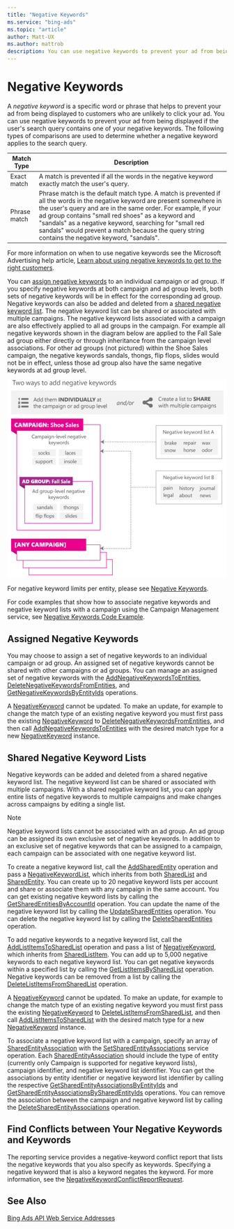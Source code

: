 ```yaml
---
title: "Negative Keywords"
ms.service: "bing-ads"
ms.topic: "article"
author: Matt-UX
ms.author: mattrob
description: You can use negative keywords to prevent your ad from being displayed if the user's search query contains one of your negative keywords.
---
```

# Negative Keywords
A *negative keyword* is a specific word or phrase that helps to prevent your ad from being displayed to customers who are unlikely to click your ad. You can use negative keywords to prevent your ad from being displayed if the user's search query contains one of your negative keywords. The following types of comparisons are used to determine whether a negative keyword applies to the search query.

|Match Type|Description|
|--------------|---------------|
|Exact match|A match is prevented if all the words in the negative keyword exactly match the user's query.|
|Phrase match|Phrase match is the default match type. A match is prevented if all the words in the negative keyword are present somewhere in the user's query and are in the same order. For example, if your ad group contains "small red shoes" as a keyword and "sandals" as a negative keyword, searching for "small red sandals" would prevent a match because the query string contains the negative keyword, "sandals".|

For more information on when to use negative keywords see the Microsoft Advertising help article, [Learn about using negative keywords to get to the right customers](https://help.ads.microsoft.com/apex/index/3/en-us/51014).

You can [assign negative keywords](#assignednegativekeywords) to an individual campaign or ad group. If you specify negative keywords at both campaign and ad group levels, both sets of negative keywords will be in effect for the corresponding ad group. Negative keywords can also be added and deleted from a [shared negative keyword list](#sharednegativekeywordlists). The negative keyword list can be shared or associated with multiple campaigns. The negative keyword lists associated with a campaign are also effectively applied to all ad groups in the campaign. For example all negative keywords shown in the diagram below are applied to the Fall Sale ad group either directly or through inheritance from the campaign level associations. For other ad groups (not pictured) within the Shoe Sales campaign, the negative keywords sandals, thongs, flip flops, slides would not be in effect, unless those ad group also have the same negative keywords at ad group level.

![Two ways to add negative keywords](media/negative-keywords-structured.png "Two ways to add negative keywords")

For negative keyword limits per entity, please see [Negative Keywords](entity-hierarchy-limits.md#negativekeywords).

For code examples that show how to associate negative keywords and negative keyword lists with a campaign using the Campaign Management service, see [Negative Keywords Code Example](code-example-negative-keywords.md).

## <a name="assignednegativekeywords"></a>Assigned Negative Keywords
You may choose to assign a set of negative keywords to an individual campaign or ad group. An assigned set of negative keywords cannot be shared with other campaigns or ad groups. You can manage an assigned set of negative keywords with the [AddNegativeKeywordsToEntities](../campaign-management-service/addnegativekeywordstoentities.md), [DeleteNegativeKeywordsFromEntities](../campaign-management-service/deletenegativekeywordsfromentities.md), and [GetNegativeKeywordsByEntityIds](../campaign-management-service/getnegativekeywordsbyentityids.md) operations.

A [NegativeKeyword](../campaign-management-service/negativekeyword.md) cannot be updated. To make an update, for example to change the match type of an existing negative keyword you must first pass the existing [NegativeKeyword](../campaign-management-service/negativekeyword.md) to [DeleteNegativeKeywordsFromEntities](../campaign-management-service/deletenegativekeywordsfromentities.md), and then call [AddNegativeKeywordsToEntities](../campaign-management-service/addnegativekeywordstoentities.md) with the desired match type for a new [NegativeKeyword](../campaign-management-service/negativekeyword.md) instance.

## <a name="sharednegativekeywordlists"></a>Shared Negative Keyword Lists
Negative keywords can be added and deleted from a shared negative keyword list. The negative keyword list can be shared or associated with multiple campaigns. With a shared negative keyword list, you can apply entire lists of negative keywords to multiple campaigns and make changes across campaigns by editing a single list.

> [!NOTE]
> Negative keyword lists cannot be associated with an ad group. An ad group can be assigned its own exclusive set of negative keywords. In addition to an exclusive set of negative keywords that can be assigned to a campaign, each campaign can be associated with one negative keyword list.

To create a negative keyword list, call the [AddSharedEntity](../campaign-management-service/addsharedentity.md) operation and pass a [NegativeKeywordList](../campaign-management-service/negativekeywordlist.md), which inherits from both [SharedList](../campaign-management-service/sharedlist.md) and [SharedEntity](../campaign-management-service/sharedentity.md). You can create up to 20 negative keyword lists per account and share or associate them with any campaign in the same account. You can get existing negative keyword lists by calling the [GetSharedEntitiesByAccountId](../campaign-management-service/getsharedentitiesbyaccountid.md) operation. You can update the name of the negative keyword list by calling the [UpdateSharedEntities](../campaign-management-service/updatesharedentities.md) operation. You can delete the negative keyword list by calling the [DeleteSharedEntities](../campaign-management-service/deletesharedentities.md) operation.

To add negative keywords to a negative keyword list, call the [AddListItemsToSharedList](../campaign-management-service/addlistitemstosharedlist.md) operation and pass a list of [NegativeKeyword](../campaign-management-service/negativekeyword.md), which inherits from [SharedListItem](../campaign-management-service/sharedlistitem.md). You can add up to 5,000 negative keywords to each negative keyword list. You can get negative keywords within a specified list by calling the [GetListItemsBySharedList](../campaign-management-service/getlistitemsbysharedlist.md) operation. Negative keywords can be removed from a list by calling the [DeleteListItemsFromSharedList](../campaign-management-service/deletelistitemsfromsharedlist.md) operation.

A [NegativeKeyword](../campaign-management-service/negativekeyword.md) cannot be updated. To make an update, for example to change the match type of an existing negative keyword you must first pass the existing [NegativeKeyword](../campaign-management-service/negativekeyword.md) to [DeleteListItemsFromSharedList](../campaign-management-service/deletelistitemsfromsharedlist.md), and then call [AddListItemsToSharedList](../campaign-management-service/addlistitemstosharedlist.md) with the desired match type for a new [NegativeKeyword](../campaign-management-service/negativekeyword.md) instance.

To associate a negative keyword list with a campaign, specify an array of [SharedEntityAssociation](../campaign-management-service/sharedentityassociation.md) with the [SetSharedEntityAssociations](../campaign-management-service/setsharedentityassociations.md) service operation. Each [SharedEntityAssociation](../campaign-management-service/sharedentityassociation.md) should include the type of entity (currently only Campaign is supported for negative keyword lists), campaign identifier, and negative keyword list identifier. You can get the associations by entity identifier or negative keyword list identifier by calling the respective [GetSharedEntityAssociationsByEntityIds](../campaign-management-service/getsharedentityassociationsbyentityids.md) and [GetSharedEntityAssociationsBySharedEntityIds](../campaign-management-service/getsharedentityassociationsbysharedentityids.md) operations. You can remove the association between the campaign and negative keyword list by calling the [DeleteSharedEntityAssociations](../campaign-management-service/deletesharedentityassociations.md) operation.

## Find Conflicts between Your Negative Keywords and Keywords
The reporting service provides a negative-keyword conflict report that lists the negative keywords that you also specify as keywords. Specifying a negative keyword that is also a keyword negates the keyword. For more information, see the [NegativeKeywordConflictReportRequest](../reporting-service/negativekeywordconflictreportrequest.md).

## See Also
[Bing Ads API Web Service Addresses](web-service-addresses.md)

